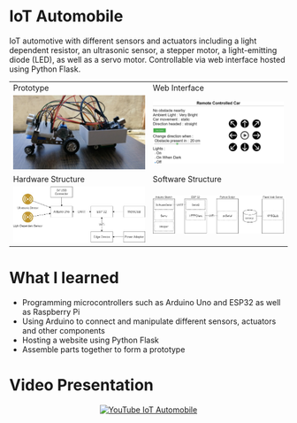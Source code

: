 # IoT Automobile
IoT automotive with different sensors and actuators including a light dependent resistor, an ultrasonic sensor, a stepper motor, a light-emitting diode (LED), as well as a servo motor. Controllable via web interface hosted using Python Flask.

 <table>
  <tr>
   <td>Prototype</td>
   <td>Web Interface</td>
  </tr>
  <tr>
  <td>
   <img src="images/prototype.jpg" width=400>
  </td>
  <td>
   <img src="images/web_interface.jpg" width=400>
  </td>
  </tr>
  <tr>
   <td>Hardware Structure</td>
   <td>Software Structure</td>
  </tr>
  <tr>
  <td>
   <img src="images/hardware_structure.jpg" width=400>
  </td>
  <td>
   <img src="images/software_structure.jpg" width=400>
  </td>
  </tr>
 </table>  


 # What I learned
 * Programming microcontrollers such as Arduino Uno and ESP32 as well as Raspberry Pi
 * Using Arduino to connect and manipulate different sensors, actuators and other components
 * Hosting a website using Python Flask
 * Assemble parts together to form a prototype

# Video Presentation
<div align="center">
 <a href="https://youtu.be/_WAOMQ1HJWc?feature=shared" target="_blank"><img src="https://img.youtube.com/vi/_WAOMQ1HJWc/hqdefault.jpg" 
 alt="YouTube IoT Automobile"/></a>
</div>
 
